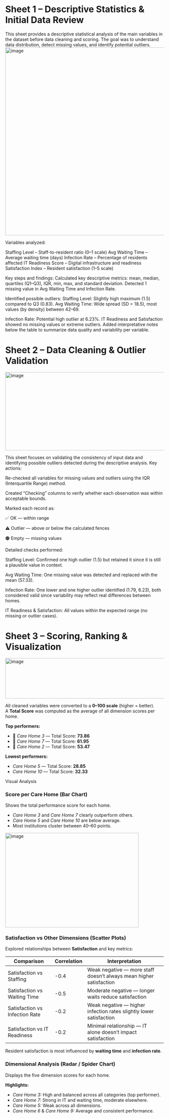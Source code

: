 # Sheet 1 – Descriptive Statistics & Initial Data Review

This sheet provides a descriptive statistical analysis of the main variables in the dataset before data cleaning and scoring. The goal was to understand data distribution, detect missing values, and identify potential outliers.
<img width="708" height="596" alt="image" src="https://github.com/user-attachments/assets/34921510-97b1-4605-b43c-4613cfc1177d" />

Variables analyzed:

Staffing Level – Staff-to-resident ratio (0–1 scale)
Avg Waiting Time – Average waiting time (days)
Infection Rate – Percentage of residents affected
IT Readiness Score – Digital infrastructure and readiness
Satisfaction Index – Resident satisfaction (1–5 scale)

Key steps and findings:
Calculated key descriptive metrics: mean, median, quartiles (Q1–Q3), IQR, min, max, and standard deviation.
Detected 1 missing value in Avg Waiting Time and Infection Rate.

Identified possible outliers:
Staffing Level: Slightly high maximum (1.5) compared to Q3 (0.83).
Avg Waiting Time: Wide spread (SD = 18.5), most values (by density) between 42–69.

Infection Rate: Potential high outlier at 6.23%.
IT Readiness and Satisfaction showed no missing values or extreme outliers.
Added interpretative notes below the table to summarize data quality and variability per variable.

# Sheet 2 – Data Cleaning & Outlier Validation
<img width="1308" height="248" alt="image" src="https://github.com/user-attachments/assets/b4e5dff9-b0fa-4bb1-a820-6dc034a3d2bf" />

This sheet focuses on validating the consistency of input data and identifying possible outliers detected during the descriptive analysis.
Key actions:

Re-checked all variables for missing values and outliers using the IQR (Interquartile Range) method.

Created “Checking” columns to verify whether each observation was within acceptable bounds.

Marked each record as:

✅ OK — within range

⚠️ Outlier — above or below the calculated fences

🟠 Empty — missing values

Detailed checks performed:

Staffing Level: Confirmed one high outlier (1.5) but retained it since it is still a plausible value in context.

Avg Waiting Time: One missing value was detected and replaced with the mean (57.33).

Infection Rate: One lower and one higher outlier identified (1.79, 6.23), both considered valid since variability may reflect real differences between homes.

IT Readiness & Satisfaction: All values within the expected range (no missing or outlier cases).

# Sheet 3 – Scoring, Ranking & Visualization
<img width="589" height="128" alt="image" src="https://github.com/user-attachments/assets/5f147e10-979a-4d7e-8fd1-afd39e42375f" />

All cleaned variables were converted to a **0–100 scale** (higher = better).  
A **Total Score** was computed as the average of all dimension scores per home.

**Top performers:**
- 🥇 *Care Home 3* — Total Score: **73.86**
- 🥈 *Care Home 7* — Total Score: **61.95**
- 🥉 *Care Home 2* — Total Score: **53.47**

**Lowest performers:**
- *Care Home 5* — Total Score: **28.85**
- *Care Home 10* — Total Score: **32.33**

Visual Analysis

###  Score per Care Home (Bar Chart)
Shows the total performance score for each home.  
- *Care Home 3* and *Care Home 7* clearly outperform others.  
- *Care Home 5* and *Care Home 10* are below average.  
- Most institutions cluster between 40–60 points.
<img width="424" height="300" alt="image" src="https://github.com/user-attachments/assets/fd438e32-2442-47da-be7a-347360e406b3" />

### Satisfaction vs Other Dimensions (Scatter Plots)
Explored relationships between **Satisfaction** and key metrics:

| Comparison | Correlation | Interpretation |
|-------------|-------------|----------------|
| Satisfaction vs Staffing | -0.4 | Weak negative — more staff doesn’t always mean higher satisfaction |
| Satisfaction vs Waiting Time | -0.5 | Moderate negative — longer waits reduce satisfaction |
| Satisfaction vs Infection Rate | -0.2 | Weak negative — higher infection rates slightly lower satisfaction |
| Satisfaction vs IT Readiness | -0.2 | Minimal relationship — IT alone doesn’t impact satisfaction |

Resident satisfaction is most influenced by **waiting time** and **infection rate**.

### Dimensional Analysis (Radar / Spider Chart)
Displays the five dimension scores for each home.

**Highlights:**
- *Care Home 3:* High and balanced across all categories (top performer).  
- *Care Home 7:* Strong in IT and waiting time, moderate elsewhere.  
- *Care Home 5:* Weak across all dimensions.  
- *Care Home 6* & *Care Home 9:* Average and consistent performance.

